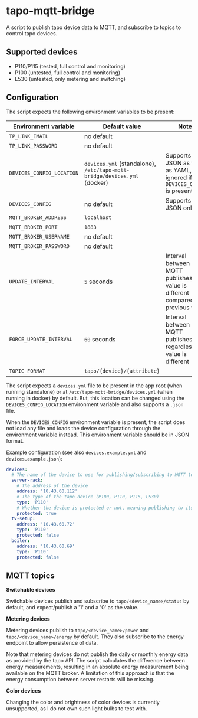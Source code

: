 # tapo-mqtt-bridge

A script to publish tapo device data to MQTT, and subscribe to topics to control tapo devices.

## Supported devices

- P110/P115 (tested, full control and monitoring)
- P100 (untested, full control and monitoring)
- L530 (untested, only metering and switching)

## Configuration

The script expects the following environment variables to be present:

| Environment variable      | Default value                                                            | Notes                                                                            | Required? |
|---------------------------|--------------------------------------------------------------------------|----------------------------------------------------------------------------------|-----------|
| `TP_LINK_EMAIL`           | no default                                                               |                                                                                  | yes       |
| `TP_LINK_PASSWORD`        | no default                                                               |                                                                                  | yes       |
| `DEVICES_CONFIG_LOCATION` | `devices.yml` (standalone), `/etc/tapo-mqtt-bridge/devices.yml` (docker) | Supports JSON as well as YAML, ignored if `DEVICES_CONFIG` is present            | no        |
| `DEVICES_CONFIG`          | no default                                                               | Supports JSON only                                                               | no        |
| `MQTT_BROKER_ADDRESS`     | `localhost`                                                              |                                                                                  | no        |
| `MQTT_BROKER_PORT`        | `1883`                                                                   |                                                                                  | no        |
| `MQTT_BROKER_USERNAME`    | no default                                                               |                                                                                  | no        |
| `MQTT_BROKER_PASSWORD`    | no default                                                               |                                                                                  | no        |
| `UPDATE_INTERVAL`         | `5` seconds                                                              | Interval between MQTT publishes if value is different compared to previous value | no        |
| `FORCE_UPDATE_INTERVAL`   | `60` seconds                                                             | Interval between MQTT publishes regardless of if value is different              | no        |
| `TOPIC_FORMAT`            | `tapo/{device}/{attribute}`                                              |                                                                                  | no        |

The script expects a `devices.yml` file to be present in the app root (when running standalone) or at `/etc/tapo-mqtt-bridge/devices.yml` (when running in docker) by default. But, this location can be changed using the `DEVICES_CONFIG_LOCATION` environment variable and also supports a `.json` file.

When the `DEVICES_CONFIG` environment variable is present, the script does not load any file and loads the device configuration through the environment variable instead. This environment variable should be in JSON format.

Example configuration (see also `devices.example.yml` and `devices.example.json`):
```yaml
devices:
  # The name of the device to use for publishing/subscribing to MQTT topics
  server-rack:
    # The address of the device
    address: '10.43.60.112'
    # The type of the tapo device (P100, P110, P115, L530)
    type: 'P110'
    # Whether the device is protected or not, meaning publishing to its topics will not result in status changes of the device
    protected: true
  tv-setup:
    address: '10.43.60.72'
    type: 'P110'
    protected: false
  boiler:
    address: '10.43.60.69'
    type: 'P110'
    protected: false
```

## MQTT topics

**Switchable devices**

Switchable devices publish and subscribe to `tapo/<device_name>/status` by default, and expect/publish a '1' and a '0' as the value.

**Metering devices**

Metering devices publish to `tapo/<device_name>/power` and `tapo/<device_name>/energy` by default. They also subscribe to the energy endpoint to allow persistence of data.

Note that metering devices do not publish the daily or monthly energy data as provided by the tapo API. The script calculates the difference between energy measurements, resulting in an absolute energy measurement being available on the MQTT broker. A limitation of this approach is that the energy consumption between server restarts will be missing.

**Color devices**

Changing the color and brightness of color devices is currently unsupported, as I do not own such light bulbs to test with.

